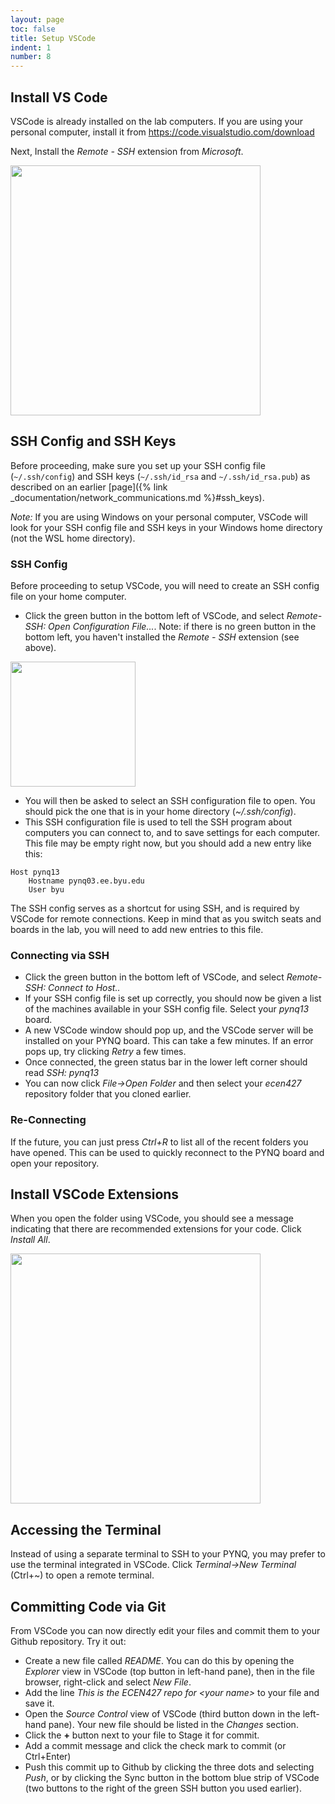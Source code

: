 ```yaml
---
layout: page
toc: false
title: Setup VSCode
indent: 1
number: 8
---
```



## Install VS Code 

VSCode is already installed on the lab computers.  If you are using your personal computer, install it from <https://code.visualstudio.com/download>

Next, Install the *Remote - SSH* extension from *Microsoft*. 

<img src="{% link media/setup/vscoderemoteextensionssh.jpg %}" width="400">

## SSH Config and SSH Keys
Before proceeding, make sure you set up your SSH config file (`~/.ssh/config`) and SSH keys (`~/.ssh/id_rsa` and `~/.ssh/id_rsa.pub`) as described on an earlier [page]({% link _documentation/network_communications.md %}#ssh_keys).  

*Note:* If you are using Windows on your personal computer, VSCode will look for your SSH config file and SSH keys in your Windows home directory (not the WSL home directory).

<!-- 
  - Create a .ssh folder if you don't have one: ''mkdir /mnt/c/Users/<your windows username>/.ssh''
  - Copy over the config file: ''cp ~/.ssh/config /mnt/c/Users/<your windows username>/.ssh/''
  - Copy over the SSH keys: ''cp ~/.ssh/id_rsa* /mnt/c/Users/<your windows username>/.ssh/''  -->

### SSH Config 

Before proceeding to setup VSCode, you will need to create an SSH config file on your home computer.
  * Click the green button in the bottom left of VSCode, and select *Remote-SSH: Open Configuration File...*.  Note: if there is no green button in the bottom left, you haven't installed the *Remote - SSH* extension (see above).

  <img src="{% link media/setup/vscodegreenbutton.jpg %}" width="200">

  * You will then be asked to select an SSH configuration file to open.  You should pick the one that is in your home directory (*~/.ssh/config*).
  * This SSH configuration file is used to tell the SSH program about computers you can connect to, and to save settings for each computer.  This file may be empty right now, but you should add a new entry like this:

```
Host pynq13
    Hostname pynq03.ee.byu.edu
    User byu
```
   
The SSH config serves as a shortcut for using SSH, and is required by VSCode for remote connections.  Keep in mind that as you switch seats and boards in the lab, you will need to add new entries to this file.

<!-- If you are running Windows with WSL, VSCode will be using the ''.ssh/config'' file in your **Windows** home directory, but you may also choose to place an identical file in your **WSL** home directory (''~/.ssh/config'').  That way you can simply type:<code>
ssh pynq
</code>
from the WSL terminal.  If you are using Mac or Linux, you don't need to create an extra config file, as the one created by VSCode should be sufficient.
 -->

### Connecting via SSH 
  - Click the green button in the bottom left of VSCode, and select *Remote-SSH: Connect to Host..*
  - If your SSH config file is set up correctly, you should now be given a list of the machines available in your SSH config file.  Select your *pynq13* board.
  - A new VSCode window should pop up, and the VSCode server will be installed on your PYNQ board.  This can take a few minutes.  If an error pops up, try clicking *Retry* a few times.
  - Once connected, the green status bar in the lower left corner should read *SSH: pynq13*
  - You can now click *File->Open Folder* and then select your *ecen427* repository folder that you cloned earlier.

### Re-Connecting

If the future, you can just press *Ctrl+R* to list all of the recent folders you have opened.  This can be used to quickly reconnect to the PYNQ board and open your repository.

## Install VSCode Extensions 
When you open the folder using VSCode, you should see a message indicating that there are recommended extensions for your code.  Click *Install All*.

<img src="{% link media/setup/vscode_recommendations.png %}" width="400">




## Accessing the Terminal 

Instead of using a separate terminal to SSH to your PYNQ, you may prefer to use the terminal integrated in VSCode.  Click *Terminal->New Terminal* (Ctrl+~) to open a remote terminal.

## Committing Code via Git 
From VSCode you can now directly edit your files and commit them to your Github repository.  Try it out:
  - Create a new file called *README*.  You can do this by opening the *Explorer* view in VSCode (top button in left-hand pane), then in the file browser, right-click and select *New File*.
  - Add the line *This is the ECEN427 repo for \<your name\>* to your file and save it.
  - Open the *Source Control* view of VSCode (third button down in the left-hand pane).  Your new file should be listed in the *Changes* section.
  - Click the **+** button next to your file to Stage it for commit.
  - Add a commit message and click the check mark to commit (or Ctrl+Enter)
  - Push this commit up to Github by clicking the three dots and selecting *Push*, or by clicking the Sync button in the bottom blue strip of VSCode (two buttons to the right of the green SSH button you used earlier).